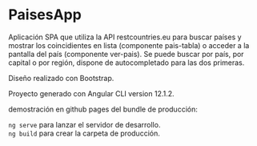 # PaisesApp

Aplicación SPA que utiliza la API restcountries.eu para buscar países y mostrar los coincidientes en lista (componente pais-tabla) o acceder a la pantalla del país (componente ver-pais).
Se puede buscar por país, por capital o por región, dispone de autocompletado para las dos primeras.

Diseño realizado con Bootstrap.

Proyecto generado con Angular CLI version 12.1.2.

demostración en github pages del bundle de producción:

`ng serve` para lanzar el servidor de desarrollo.  
`ng build` para crear la carpeta de producción.



